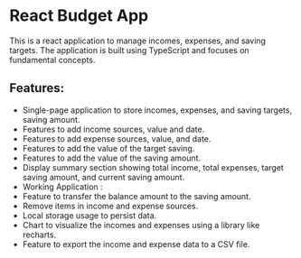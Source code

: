 # React Budget App

This is a react application to manage incomes, expenses, and saving targets. The application is built using TypeScript and focuses on fundamental concepts.

## Features:

- Single-page application to store incomes, expenses, and saving targets, saving amount.
- Features to add income sources, value and date.
- Features to add expense sources, value, and date.
- Features to add the value of the target saving.
- Features to add the value of the saving amount.
- Display summary section showing total income, total expenses, target saving amount, and current saving amount.
- Working Application :
- Feature to transfer the balance amount to the saving amount.
- Remove items in income and expense sources.
- Local storage usage to persist data.
- Chart to visualize the incomes and expenses using a library like recharts.
- Feature to export the income and expense data to a CSV file.
